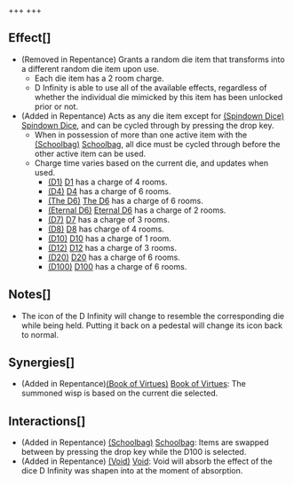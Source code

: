 +++
+++

Effect[]
--------


* (Removed in Repentance) Grants a random die item that transforms into a different random die item upon use.
	+ Each die item has a 2 room charge.
	+ D Infinity is able to use all of the available effects, regardless of whether the individual die mimicked by this item has been unlocked prior or not.
* (Added in Repentance) Acts as any die item except for [(Spindown Dice)](/wiki/Spindown_Dice "Spindown Dice") [Spindown Dice](/wiki/Spindown_Dice "Spindown Dice"), and can be cycled through by pressing the drop key.
	+ When in possession of more than one active item with the [(Schoolbag)](/wiki/Schoolbag "Schoolbag") [Schoolbag](/wiki/Schoolbag "Schoolbag"), all dice must be cycled through before the other active item can be used.
	+ Charge time varies based on the current die, and updates when used.
		- [(D1)](/wiki/D1 "D1") [D1](/wiki/D1 "D1") has a charge of 4 rooms.
		- [(D4)](/wiki/D4 "D4") [D4](/wiki/D4 "D4") has a charge of 6 rooms.
		- [(The D6)](/wiki/The_D6 "The D6") [The D6](/wiki/The_D6 "The D6") has a charge of 6 rooms.
		- [(Eternal D6)](/wiki/Eternal_D6 "Eternal D6") [Eternal D6](/wiki/Eternal_D6 "Eternal D6") has a charge of 2 rooms.
		- [(D7)](/wiki/D7 "D7") [D7](/wiki/D7 "D7") has a charge of 3 rooms.
		- [(D8)](/wiki/D8 "D8") [D8](/wiki/D8 "D8") has charge of 4 rooms.
		- [(D10)](/wiki/D10 "D10") [D10](/wiki/D10 "D10") has a charge of 1 room.
		- [(D12)](/wiki/D12 "D12") [D12](/wiki/D12 "D12") has a charge of 3 rooms.
		- [(D20)](/wiki/D20 "D20") [D20](/wiki/D20 "D20") has a charge of 6 rooms.
		- [(D100)](/wiki/D100 "D100") [D100](/wiki/D100 "D100") has a charge of 6 rooms.


Notes[]
-------


* The icon of the D Infinity will change to resemble the corresponding die while being held. Putting it back on a pedestal will change its icon back to normal.


Synergies[]
-----------


* (Added in Repentance)[(Book of Virtues)](/wiki/Book_of_Virtues "Book of Virtues") [Book of Virtues](/wiki/Book_of_Virtues "Book of Virtues"): The summoned wisp is based on the current die selected.


Interactions[]
--------------


* (Added in Repentance) [(Schoolbag)](/wiki/Schoolbag "Schoolbag") [Schoolbag](/wiki/Schoolbag "Schoolbag"): Items are swapped between by pressing the drop key while the D100 is selected.
* (Added in Repentance) [(Void)](/wiki/Void "Void") [Void](/wiki/Void "Void"): Void will absorb the effect of the dice D Infinity was shapen into at the moment of absorption.


